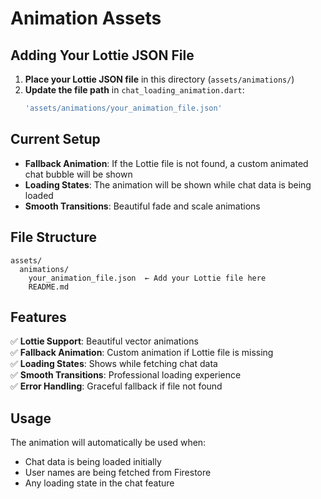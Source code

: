 # Animation Assets

## Adding Your Lottie JSON File

1. **Place your Lottie JSON file** in this directory (`assets/animations/`)
2. **Update the file path** in `chat_loading_animation.dart`:
   ```dart
   'assets/animations/your_animation_file.json'
   ```

## Current Setup

- **Fallback Animation**: If the Lottie file is not found, a custom animated chat bubble will be shown
- **Loading States**: The animation will be shown while chat data is being loaded
- **Smooth Transitions**: Beautiful fade and scale animations

## File Structure

```
assets/
  animations/
    your_animation_file.json  ← Add your Lottie file here
    README.md
```

## Features

✅ **Lottie Support**: Beautiful vector animations  
✅ **Fallback Animation**: Custom animation if Lottie file is missing  
✅ **Loading States**: Shows while fetching chat data  
✅ **Smooth Transitions**: Professional loading experience  
✅ **Error Handling**: Graceful fallback if file not found  

## Usage

The animation will automatically be used when:
- Chat data is being loaded initially
- User names are being fetched from Firestore
- Any loading state in the chat feature 